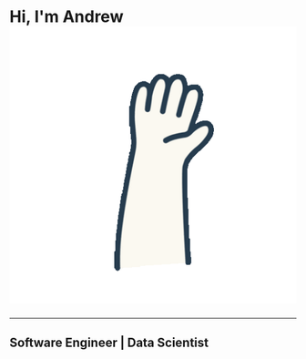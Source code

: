 # Hi, I'm Andrew ![waving-hand](/images/cute-waving-hand-animation-22zusg2o5sgv5wac.gif)
---
## Software Engineer | Data Scientist
